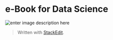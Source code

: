 
e-Book for Data Science
======

![enter image description here](https://github.com/amueller/introduction_to_ml_with_python/raw/master/cover.jpg)

> Written with [StackEdit](https://stackedit.io/).
<!--stackedit_data:
eyJoaXN0b3J5IjpbLTExNzc4NzA3NzBdfQ==
-->